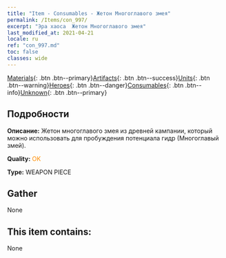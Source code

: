 ```yaml
---
title: "Item - Consumables - Жетон Многоглавого змея"
permalink: /Items/con_997/
excerpt: "Эра хаоса  Жетон Многоглавого змея"
last_modified_at: 2021-04-21
locale: ru
ref: "con_997.md"
toc: false
classes: wide
---
```

 [Materials](/ru/Items/){: .btn .btn--primary}[Artifacts](/ru/Items/Artifacts/){: .btn .btn--success}[Units](/ru/Items/Units/){: .btn .btn--warning}[Heroes](/ru/Items/Heroes/){: .btn .btn--danger}[Consumables](/ru/Items/Consumables/){: .btn .btn--info}[Unknown](/ru/Items/Unknown/){: .btn .btn--primary}

## Подробности
 **Описание:** Жетон многоглавого змея из древней кампании, который можно использовать для пробуждения потенциала гидр (Многоглавый змей).

 **Quality:** <span style="color: #FF8C00">OK</span>

 **Type:** WEAPON PIECE

## Gather

  None

## This item contains:

  None

